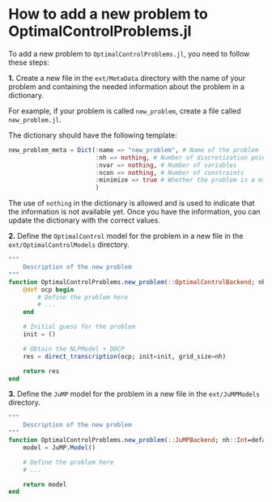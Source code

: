# How to add a new problem to OptimalControlProblems.jl

To add a new problem to `OptimalControlProblems.jl`, you need to follow these steps:

**1.** Create a new file in the `ext/MetaData` directory with the name of your problem and containing the needed information about the problem in a dictionary. 

For example, if your problem is called `new_problem`, create a file called `new_problem.jl`.

The dictionary should have the following template:

```julia
new_problem_meta = Dict(:name => "new_problem", # Name of the problem
                        :nh => nothing, # Number of discretization points
                        :nvar => nothing, # Number of variables
                        :ncon => nothing, # Number of constraints
                        :minimize => true # Whether the problem is a minimization problem
                        )
```
    
The use of `nothing` in the dictionary is allowed and is used to indicate that the information is not available yet. Once you have the information, you can update the dictionary with the correct values.

**2.** Define the `OptimalControl` model for the problem in a new file in the `ext/OptimalControlModels` directory.

```julia
"""
    Description of the new problem
"""
function OptimalControlProblems.new_problem(::OptimalControlBackend; nh::Int=default_value)
    @def ocp begin
        # Define the problem here
        # ...
    end

    # Initial guess for the problem
    init = () 

    # Obtain the NLPModel + DOCP
    res = direct_transcription(ocp; init=init, grid_size=nh)

    return res
end
```

**3.** Define the `JuMP` model for the problem in a new file in the `ext/JuMPModels` directory.

```julia
"""
    Description of the new problem
"""
function OptimalControlProblems.new_problem(::JuMPBackend; nh::Int=default_value)
    model = JuMP.Model()

    # Define the problem here
    # ...

    return model
end
```